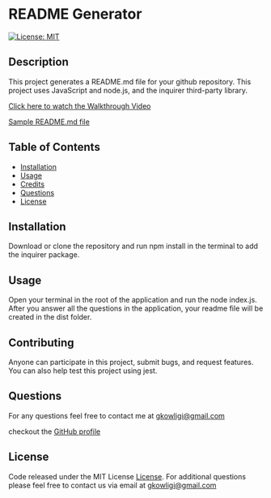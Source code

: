 # README Generator

[![License: MIT](https://img.shields.io/badge/License-MIT-yellow.svg)](https://opensource.org/licenses/MIT)

## Description

This project generates a README.md file for your github repository. This project uses JavaScript and node.js, and the inquirer third-party library.

[Click here to watch the Walkthrough Video](https://youtu.be/v4gkvWexwrg)

[Sample README.md file](./dist/README-readme_generator.md)

## Table of Contents

- [Installation](#installation)
- [Usage](#usage)
- [Credits](#credits)
- [Questions](#questions)
- [License](#license)

## Installation

Download or clone the repository and run npm install in the terminal to add the inquirer package.

## Usage

Open your terminal in the root of the application and run the node index.js. After you answer all the questions in the application, your readme file will be created in the dist folder.

## Contributing

Anyone can participate in this project, submit bugs, and request features. You can also help test this project using jest.

## Questions

For any questions feel free to contact me at gkowligi@gmail.com

checkout the [GitHub profile](https://github.com/gkowligi1392)

## License

Code released under the MIT License [License](https://choosealicense.com/licenses/mit/).
For additional questions please feel free to contact us via email at gkowligi@gmail.com
